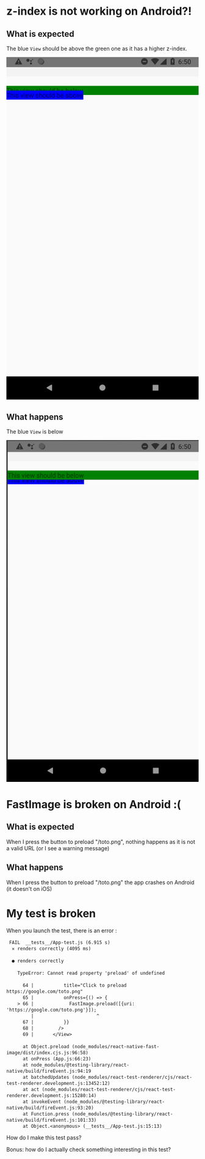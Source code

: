 # z-index is not working on Android?!

## What is expected

The blue `View` should be above the green one as it has a higher z-index.

![](./good.png)

## What happens

The blue `View` is below

![](./bad.png)

# FastImage is broken on Android :(

## What is expected

When I press the button to preload "/toto.png", nothing happens as it is not a valid URL (or I see a warning message)

## What happens

When I press the button to preload "/toto.png" the app crashes on Android (it doesn't on iOS)

# My test is broken

When you launch the test, there is an error :

```
 FAIL  __tests__/App-test.js (6.915 s)
  ✕ renders correctly (4095 ms)

  ● renders correctly

    TypeError: Cannot read property 'preload' of undefined

      64 |           title="Click to preload https://google.com/toto.png"
      65 |           onPress={() => {
    > 66 |             FastImage.preload([{uri: 'https://google.com/toto.png'}]);
         |                       ^
      67 |           }}
      68 |         />
      69 |       </View>

      at Object.preload (node_modules/react-native-fast-image/dist/index.cjs.js:96:58)
      at onPress (App.js:66:23)
      at node_modules/@testing-library/react-native/build/fireEvent.js:94:19
      at batchedUpdates (node_modules/react-test-renderer/cjs/react-test-renderer.development.js:13452:12)
      at act (node_modules/react-test-renderer/cjs/react-test-renderer.development.js:15280:14)
      at invokeEvent (node_modules/@testing-library/react-native/build/fireEvent.js:93:20)
      at Function.press (node_modules/@testing-library/react-native/build/fireEvent.js:101:33)
      at Object.<anonymous> (__tests__/App-test.js:15:13)
```

How do I make this test pass?

Bonus: how do I actually check something interesting in this test?
